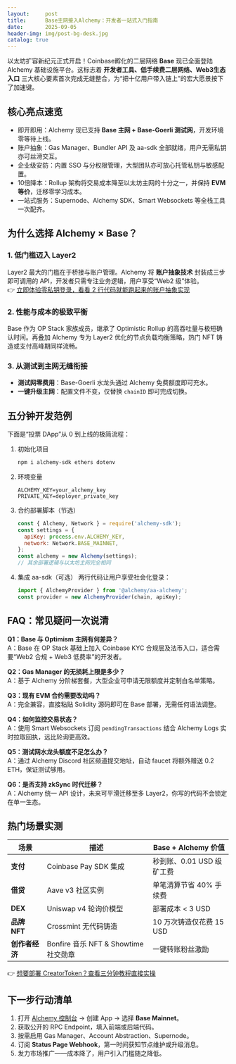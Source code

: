 ```yaml
---
layout:     post
title:      Base主网接入Alchemy：开发者一站式入门指南
date:       2025-09-05
header-img: img/post-bg-desk.jpg
catalog: true
---
```


以太坊扩容新纪元正式开启！Coinbase孵化的二层网络 **Base** 现已全面登陆 Alchemy 基础设施平台。这标志着 **开发者工具、低手续费二层网络、Web3生态入口** 三大核心要素首次完成无缝整合，为“把十亿用户带入链上”的宏大愿景按下了加速键。

## 核心亮点速览

- 即开即用：Alchemy 现已支持 **Base 主网 + Base-Goerli 测试网**，开发环境零等待上线。
- 账户抽象：Gas Manager、Bundler API 及 aa-sdk 全部就绪，用户无需私钥亦可丝滑交互。
- 企业级安防：内置 SSO 与分权限管理，大型团队亦可放心托管私钥与敏感配置。
- 10倍降本：Rollup 架构将交易成本降至以太坊主网的十分之一，并保持 **EVM 等价**，迁移零学习成本。
- 一站式服务：Supernode、Alchemy SDK、Smart Websockets 等全栈工具一次配齐。

## 为什么选择 Alchemy × Base？

### 1. 低门槛迈入 Layer2
Layer2 最大的门槛在于桥接与账户管理。Alchemy 将 **账户抽象技术** 封装成三步即可调用的 API，开发者只需专注业务逻辑，用户享受“Web2 级”体验。  
👉 [立即体验零私钥登录，看看 2 行代码就能跑起来的账户抽象实现](https://okxdog.com/)

### 2. 性能与成本的极致平衡
Base 作为 OP Stack 家族成员，继承了 Optimistic Rollup 的高吞吐量与极短确认时间。再叠加 Alchemy 专为 Layer2 优化的节点负载均衡策略，热门 NFT 铸造或支付高峰期同样流畅。

### 3. 从测试到主网无缝衔接
- **测试网零费用**：Base-Goerli 水龙头通过 Alchemy 免费额度即可充水。
- **一键升级主网**：配置文件不变，仅替换 `chainID` 即可完成切换。

## 五分钟开发范例

下面是“投票 DApp”从 0 到上线的极简流程：

1. 初始化项目  
   ```bash
   npm i alchemy-sdk ethers dotenv
   ```

2. 环境变量  
   ```
   ALCHEMY_KEY=your_alchemy_key
   PRIVATE_KEY=deployer_private_key
   ```

3. 合约部署脚本（节选）
   ```js
   const { Alchemy, Network } = require('alchemy-sdk');
   const settings = {
     apiKey: process.env.ALCHEMY_KEY,
     network: Network.BASE_MAINNET,
   };
   const alchemy = new Alchemy(settings);
   // 其余部署逻辑与以太坊主网完全相同
   ```

4. 集成 aa-sdk（可选）
   两行代码让用户享受社会化登录：
   ```js
   import { AlchemyProvider } from '@alchemy/aa-alchemy';
   const provider = new AlchemyProvider(chain, apiKey);
   ```

## FAQ：常见疑问一次说清

**Q1：Base 与 Optimism 主网有何差异？**  
A：Base 在 OP Stack 基础上加入 Coinbase KYC 合规层及法币入口，适合需要“Web2 合规 + Web3 低费率”的开发者。

**Q2：Gas Manager 的无损耗上限是多少？**  
A：基于 Alchemy 分阶梯套餐，大型企业可申请无限额度并定制白名单策略。

**Q3：现有 EVM 合约需要改动吗？**  
A：完全兼容，直接粘贴 Solidity 源码即可在 Base 部署，无需任何语法调整。

**Q4：如何监控交易状态？**  
A：使用 Smart Websockets 订阅 `pendingTransactions` 结合 Alchemy Logs 实时拉取回执，远比轮询更高效。

**Q5：测试网水龙头额度不足怎么办？**  
A：通过 Alchemy Discord 社区频道提交地址，自动 faucet 将额外赠送 0.2 ETH，保证测试够用。

**Q6：是否支持 zkSync 时代迁移？**  
A：Alchemy 统一 API 设计，未来可平滑迁移至多 Layer2，你写的代码不会锁定在单一生态。

## 热门场景实测

| 场景 | 描述 | Base + Alchemy 价值 |
|---|---|---|
| **支付** | Coinbase Pay SDK 集成 | 秒到账、0.01 USD 级矿工费 |
| **借贷** | Aave v3 社区实例 | 单笔清算节省 40% 手续费 |
| **DEX** | Uniswap v4 轮询价模型 | 部署成本 < 3 USD |
| **品牌 NFT** | Crossmint 无代码铸造 | 10 万次铸造仅花费 15 USD |
| **创作者经济** | Bonfire 音乐 NFT & Showtime 社交勋章 | 一键转账粉丝激励 |

👉 [想要部署 CreatorToken？查看三分钟教程直接实操](https://okxdog.com/)

## 下一步行动清单

1. 打开 [Alchemy 控制台](https://dashboard.alchemy.com/) → 创建 App → 选择 **Base Mainnet**。
2. 获取公开的 RPC Endpoint，填入前端或后端代码。
3. 按需启用 Gas Manager、Account Abstraction、Supernode。
4. 订阅 **Status Page Webhook**，第一时间获知节点维护或升级消息。
5. 发力市场推广——成本降了，用户引入门槛随之降低。